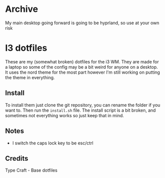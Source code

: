 # Archive
My main desktop going forward is going to be hyprland, so use at your own risk

# I3 dotfiles

These are my (somewhat broken) dotfiles for the i3 WM. They are made for a laptop so some of the config may be a bit weird for anyone on a desktop. It uses the nord theme for the most part however I'm still working on putting the theme in everything.

## Install

To install them just clone the git repository, you can rename the folder if you want to. Then run the `install.sh` file. The install script is a bit broken, and sometimes not everything works so just keep that in mind.

## Notes
- I switch the caps lock key to be esc/ctrl

## Credits

Type Craft - Base dotfiles
